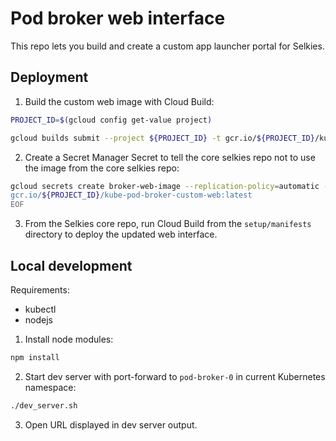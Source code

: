 # Pod broker web interface

This repo lets you build and create a custom app launcher portal for Selkies.

## Deployment

1. Build the custom web image with Cloud Build:

```bash
PROJECT_ID=$(gcloud config get-value project)
```

```bash
gcloud builds submit --project ${PROJECT_ID} -t gcr.io/${PROJECT_ID}/kube-pod-broker-custom-web:latest
```

2. Create a Secret Manager Secret to tell the core selkies repo not to use the image from the core selkies repo:

```bash
gcloud secrets create broker-web-image --replication-policy=automatic --data-file - <<EOF
gcr.io/${PROJECT_ID}/kube-pod-broker-custom-web:latest
EOF
```

3. From the Selkies core repo, run Cloud Build from the `setup/manifests` directory to deploy the updated web interface.

## Local development

Requirements:
- kubectl
- nodejs

1. Install node modules:

```bash
npm install
```

2. Start dev server with port-forward to `pod-broker-0` in current Kubernetes namespace:

```bash
./dev_server.sh
```

3. Open URL displayed in dev server output.